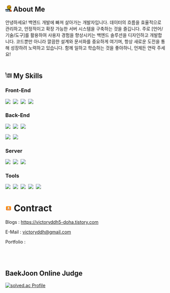 ## <img src="img_1.png" width="20" height="20"> About Me
안녕하세요! 백엔드 개발에 빠져 살아가는 개발자입니다. 데이터의 흐름을 효율적으로 관리하고, 안정적이고 확장 가능한 서버 시스템을 구축하는 것을 즐깁니다. 주로 [언어/기술/도구]를 활용하여 사용자 경험을 향상시키는 백엔드 솔루션을 디자인하고 개발합니다. 코드뿐만 아니라 깔끔한 설계와 문서화를 중요하게 여기며, 항상 새로운 도전을 통해 성장하려 노력하고 있습니다. 함께 일하고 학습하는 것을 좋아하니, 언제든 연락 주세요!
<br></br>

## <img src="img_4.png" width="20" height="20"> My Skills
### Front-End
<img src="https://img.shields.io/badge/HTML5-E34F26?style=flat-square&logo=HTML5&logoColor=white"/></a>&nbsp;
<img src="https://img.shields.io/badge/VUE-4FC08D?style=flat-square&logo=Vue.js&logoColor=white"/></a>&nbsp;
<img src="https://img.shields.io/badge/CSS3-1572B6?style=flat-square&logo=CSS3&logoColor=white"/></a>&nbsp;
<img src="https://img.shields.io/badge/Javascript-F7DF1E?style=flat-square&logo=Javascript&logoColor=white"/></a>&nbsp;
### Back-End
<img src="https://img.shields.io/badge/Java-007396?style=flat-square"/></a>&nbsp;
<img src="https://img.shields.io/badge/SpringBoot-6DB33F?style=flat-square&logo=springboot&logoColor=white"/></a>&nbsp;
<img src="https://img.shields.io/badge/SpringSecurity-6DB33F?style=flat-square&logo=springsecurity&logoColor=white"/></a>&nbsp;

<img src="https://img.shields.io/badge/MYSQL-4479A1?style=flat-square&logo=mysql&logoColor=white"/></a>&nbsp;
<img src="https://img.shields.io/badge/Mariadb-003545?style=flat-square&logo=mariadb&logoColor=white"/></a>&nbsp;

### Server
<img src="https://img.shields.io/badge/Docker-2496ED?style=flat-square&logo=docker&logoColor=white"/></a>&nbsp;
<img src="https://img.shields.io/badge/Nginx-009639?style=flat-square&logo=nginx&logoColor=white"/></a>&nbsp;
<img src="https://img.shields.io/badge/AmazonEC2-FF9900?style=flat-square&logo=amazonec2&logoColor=white"/></a>&nbsp;

### Tools
<img src="https://img.shields.io/badge/intellijIDEA-000000?style=flat-square&logo=intellijidea&logoColor=white"/></a>&nbsp;
<img src="https://img.shields.io/badge/VSCode-007ACC?style=flat-square&logo=visualstudiocode&logoColor=white"/></a>&nbsp;
<img src="https://img.shields.io/badge/GitHub-181717?style=flat-square&logo=github&logoColor=white"/></a>&nbsp;
<img src="https://img.shields.io/badge/GitLab-FC6D26?style=flat-square&logo=gitlab&logoColor=white"/></a>&nbsp;
<img src="https://img.shields.io/badge/jira-0052CC?style=flat-square&logo=jira&logoColor=white"/></a>&nbsp;

# <img src="img_5.png" width="20" height="20"> Contract
Blogs : https://victoryddh5-doha.tistory.com

E-Mail : victoryddh@gmail.com

Portfolio : 

<br></br>
## BaekJoon Online Judge
[![solved.ac Profile](http://mazassumnida.wtf/api/generate_badge?boj=victoryddh)](https://solved.ac/victoryddh/)
